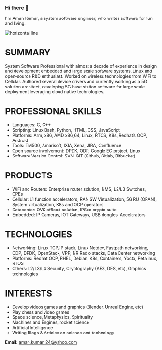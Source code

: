 ### Hi there 👋

I'm Aman Kumar, a system software engineer, who writes software for fun and living.

![](https://lh5.googleusercontent.com/RWyqHBjZhQrj9KtpPXy9AIZCoNtWNbUZ3Qu8uIZiDe6PG3FfiQdin3eti63wnlHFyvXiHZ0tPM3F-e1mxwFo4RBlNJODogkH-PRcePikg_Nm8pKkw1uqalD7g8fT5ZfuF4QqRaKWSmjILHWsHgoyNos "horizontal line")


# SUMMARY

System Software Professional with almost a decade of experience in design and development embedded and large scale software systems. Linux and open-source R&D enthusiast. Worked on wireless technologies from WiFi to Cellular. Authored several device drivers and currently working as a 5G solution architect, developing 5G base station software for large scale deployment leveraging cloud native technologies.


# PROFESSIONAL SKILLS

- Languages: C, C++
- Scripting: Linux Bash, Python, HTML, CSS, JavaScript
- Platforms: Arm, x86, AMD x86_64, Linux, RTOS, K8s, Redhat’s OCP, Android
- Tools: TM500, Amarisoft, IXIA, Xena, JIRA, Confluence
- Open source involvement: DPDK, ODP, Google EC project, Linux
- Software Version Control: SVN, GIT (Github, Gitlab, Bitbucket)


# PRODUCTS

- WiFi and Routers: Enterprise router solution, NMS, L2/L3 Switches, CPEs
- Cellular: L1 function accelerators, RAN SW Virtualization, 5G RU (ORAN), System virtualization, K8s and OCP operators
- Datacenter: OVS offload solution, IPSec crypto suite
- Embedded: IP Cameras, IOT Gateways, USB dongles, Accelerators


# TECHNOLOGIES

- Networking: Linux TCP/IP stack, Linux Netdev, Fastpath networking, ODP, DPDK, OpenStack, VPP, NR Radio stacks, Data Center networking
- Platforms: Redhat OCP, RHEL, Debian, K8s, Containers, Yocto, Petalinux, RTOS
- Others: L2/L3/L4 Security, Cryptography (AES, DES, etc), Graphics technologies


# INTERESTS

- Develop videos games and graphics (Blender, Unreal Engine, etc)
- Play chess and video games
- Space science, Metaphysics, Spirituality
- Machines and Engines, rocket science
- Artificial Intelligence
- Writing Blogs & Articles on science and technology

**Email:** [aman.kumar_24@yahoo.com](mailto:aman.kumar_24@yahoo.com)
